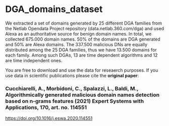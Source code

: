 # DGA_domains_dataset

We extracted  a set of domains generated by 25 different DGA families from the Netlab Opendata Project repository (data.netlab.360.com/dga) and used Alexa as an authoritative source for benign domain names.
In total, we collected 675.000 domain names. 50% of the domains are DGA generated and 50% are Alexa domains.
The 337.500 malicious DNs are equally distributed among the 25 DGA families, thus we have 13.500 domains for each family. Among such DGAs, 13 are time dependent algorithms and 12 are time independent ones.

You are free to download and use the data for reseaerch purposes. 
If you use data in scientific publications please cite the **original paper**:


### Cucchiarelli, A., Morbidoni, C., Spalazzi, L., Baldi, M., Algorithmically generated malicious domain names detection based on n-grams features (2021) Expert Systems with Applications, 170, art. no. 114551

https://doi.org/10.1016/j.eswa.2020.114551
